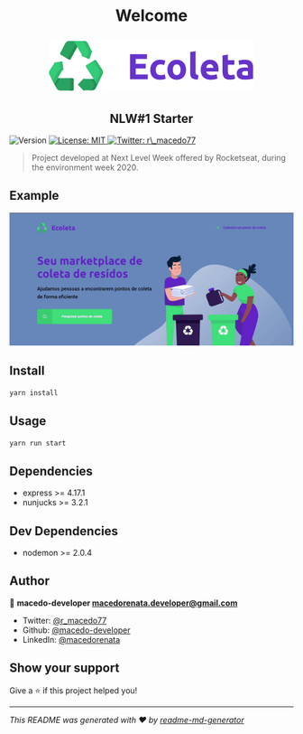 <h1 align="center"><p>Welcome</p><img src="./public/assets/logo.svg" alt="Ecoleta"/></h1>
<h2 align="center">NLW#1 Starter</h2>
<p>
  <img alt="Version" src="https://img.shields.io/badge/version-1.0.0-blue.svg?cacheSeconds=2592000" />
  <a href="#" target="_blank">
    <img alt="License: MIT" src="https://img.shields.io/badge/License-MIT-yellow.svg" />
  </a>
  <a href="https://twitter.com/r_macedo77" target="_blank">
    <img alt="Twitter: r\_macedo77" src="https://img.shields.io/twitter/follow/r_macedo77.svg?style=social" />
  </a>
</p>

> Project developed at Next Level Week offered by Rocketseat, during the environment week 2020.

## Example

<p align="center">
<img src="./public/assets/demostre.gif" alt="Example"/>
</p>

## Install

```sh
yarn install
```

## Usage

```sh
yarn run start
```

## Dependencies

- express >= 4.17.1
- nunjucks >= 3.2.1

## Dev Dependencies

- nodemon >= 2.0.4

## Author

👤 **macedo-developer <macedorenata.developer@gmail.com>**

- Twitter: [@r_macedo77](https://twitter.com/r_macedo77)
- Github: [@macedo-developer](https://github.com/macedo-developer)
- LinkedIn: [@macedorenata](https://linkedin.com/in/macedorenata)

## Show your support

Give a ⭐️ if this project helped you!

---

_This README was generated with ❤️ by [readme-md-generator](https://github.com/kefranabg/readme-md-generator)_
